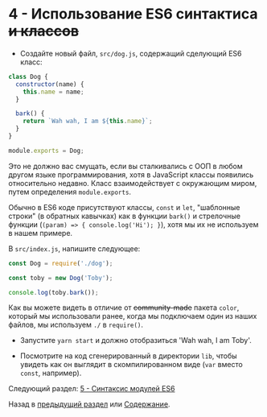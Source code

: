 # 4 - Использование ES6 синтактиса ~~и классов~~

- Создайте новый файл, `src/dog.js`, содержащий сделующий ES6 класс:

```javascript
class Dog {
  constructor(name) {
    this.name = name;
  }

  bark() {
    return `Wah wah, I am ${this.name}`;
  }
}

module.exports = Dog;
```

Это не должно вас смущать, если вы сталкивались с ООП в любом другом языке программирования, хотя в JavaScript  классы появились относительно недавно. Класс взаимодействует с окружающим миром, путем определения `module.exports`.

Обычно в ES6 коде присутствуют классы, `const` и `let`, "шаблонные строки" (в обратных кавычках) как в функции `bark()` и стрелочные функции (`(param) => { console.log('Hi'); }`), хотя мы их не используем в нашем примере.

В `src/index.js`, напишите следующее:

```javascript
const Dog = require('./dog');

const toby = new Dog('Toby');

console.log(toby.bark());
```
Как вы можете видеть в отличие от ~~community-made~~ пакета `color`, который мы использовали ранее, когда мы подключаем один из наших файлов, мы используем `./` в `require()`.

- Запустите `yarn start` и должно отобразиться 'Wah wah, I am Toby'.

- Посмотрите на код сгенерированный в директории `lib`, чтобы увидеть как он выглядит в скомпилированном виде (`var` вместо `const`, например).


Следующий раздел: [5 - Синтаксис модулей ES6](/tutorial/5-es6-modules-syntax)

Назад в [предыдущий раздел](/tutorial/3-es6-babel-gulp) или [Содержание](/README.md).
